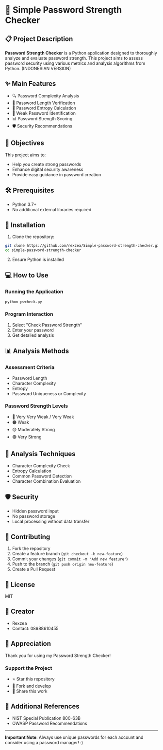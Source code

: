 # 🔐 Simple Password Strength Checker

## 📋 Project Description
**Password Strength Checker** is a Python application designed to thoroughly analyze and evaluate password strength. This project aims to assess password security using various metrics and analysis algorithms from Python. (INDONESIAN VERSION)

## ✨ Main Features
- 🔍 Password Complexity Analysis
- 📏 Password Length Verification
- 🧮 Password Entropy Calculation
- 🚨 Weak Password Identification
- 📊 Password Strength Scoring
- 🛡️ Security Recommendations

## 🎯 Objectives
This project aims to:
- Help you create strong passwords
- Enhance digital security awareness
- Provide easy guidance in password creation

## 🛠️ Prerequisites
- Python 3.7+
- No additional external libraries required

## 🚀 Installation
1. Clone the repository:
```bash
git clone https://github.com/rexzea/Simple-password-strength-checker.git
cd simple-password-strength-checker
```

2. Ensure Python is installed

## 💻 How to Use

### Running the Application
```bash
python pwcheck.py
```

### Program Interaction
1. Select "Check Password Strength"
2. Enter your password
3. Get detailed analysis

## 📊 Analysis Methods

### Assessment Criteria
- Password Length
- Character Complexity
- Entropy
- Password Uniqueness or Complexity

### Password Strength Levels
- 🔴 Very Very Weak / Very Weak
- 🟠 Weak
- 🟡 Moderately Strong
- 🟢 Very Strong

## 🔬 Analysis Techniques
- Character Complexity Check
- Entropy Calculation
- Common Password Detection
- Character Combination Evaluation

## 🛡️ Security
- Hidden password input
- No password storage
- Local processing without data transfer

## 🔧 Contributing
1. Fork the repository
2. Create a feature branch (`git checkout -b new-feature`)
3. Commit your changes (`git commit -m 'Add new feature'`)
4. Push to the branch (`git push origin new-feature`)
5. Create a Pull Request

## 📜 License
MIT

## 👥 Creator
- Rexzea
- Contact: 08988610455

## 🌟 Appreciation
Thank you for using my Password Strength Checker!

### Support the Project
- ⭐ Star this repository
- 🔱 Fork and develop
- 📣 Share this work

## 🔗 Additional References
- NIST Special Publication 800-63B
- OWASP Password Recommendations

---

**Important Note**: Always use unique passwords for each account and consider using a password manager! :)